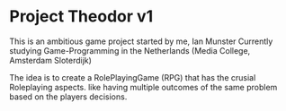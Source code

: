 Project Theodor v1
==

This is an ambitious game project started by me, Ian Munster
Currently studying Game-Programming in the Netherlands (Media College, Amsterdam Sloterdijk)

The idea is to create a RolePlayingGame (RPG) that has the crusial Roleplaying aspects.
like having multiple outcomes of the same problem based on the players decisions. 
